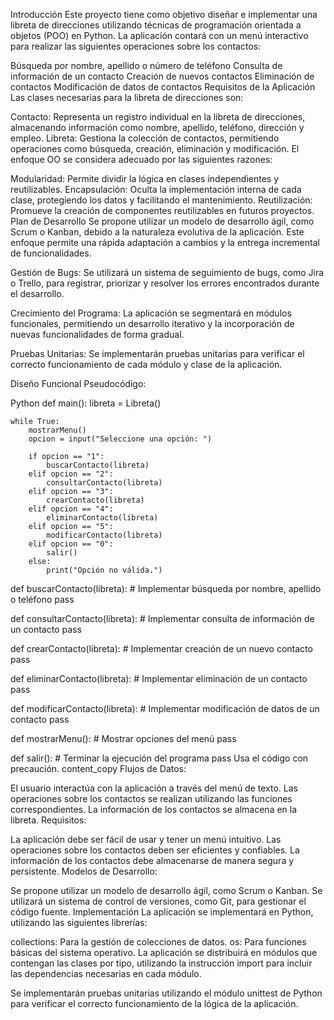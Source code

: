 Introducción
Este proyecto tiene como objetivo diseñar e implementar una libreta de direcciones utilizando técnicas de programación orientada a objetos (POO) en Python. La aplicación contará con un menú interactivo para realizar las siguientes operaciones sobre los contactos:

Búsqueda por nombre, apellido o número de teléfono
Consulta de información de un contacto
Creación de nuevos contactos
Eliminación de contactos
Modificación de datos de contactos
Requisitos de la Aplicación
Las clases necesarias para la libreta de direcciones son:

Contacto: Representa un registro individual en la libreta de direcciones, almacenando información como nombre, apellido, teléfono, dirección y empleo.
Libreta: Gestiona la colección de contactos, permitiendo operaciones como búsqueda, creación, eliminación y modificación.
El enfoque OO se considera adecuado por las siguientes razones:

Modularidad: Permite dividir la lógica en clases independientes y reutilizables.
Encapsulación: Oculta la implementación interna de cada clase, protegiendo los datos y facilitando el mantenimiento.
Reutilización: Promueve la creación de componentes reutilizables en futuros proyectos.
Plan de Desarrollo
Se propone utilizar un modelo de desarrollo ágil, como Scrum o Kanban, debido a la naturaleza evolutiva de la aplicación. Este enfoque permite una rápida adaptación a cambios y la entrega incremental de funcionalidades.

Gestión de Bugs: Se utilizará un sistema de seguimiento de bugs, como Jira o Trello, para registrar, priorizar y resolver los errores encontrados durante el desarrollo.

Crecimiento del Programa: La aplicación se segmentará en módulos funcionales, permitiendo un desarrollo iterativo y la incorporación de nuevas funcionalidades de forma gradual.

Pruebas Unitarias: Se implementarán pruebas unitarias para verificar el correcto funcionamiento de cada módulo y clase de la aplicación.

Diseño Funcional
Pseudocódigo:

Python
def main():
    libreta = Libreta()

    while True:
        mostrarMenu()
        opcion = input("Seleccione una opción: ")

        if opcion == "1":
            buscarContacto(libreta)
        elif opcion == "2":
            consultarContacto(libreta)
        elif opcion == "3":
            crearContacto(libreta)
        elif opcion == "4":
            eliminarContacto(libreta)
        elif opcion == "5":
            modificarContacto(libreta)
        elif opcion == "0":
            salir()
        else:
            print("Opción no válida.")

def buscarContacto(libreta):
    # Implementar búsqueda por nombre, apellido o teléfono
    pass

def consultarContacto(libreta):
    # Implementar consulta de información de un contacto
    pass

def crearContacto(libreta):
    # Implementar creación de un nuevo contacto
    pass

def eliminarContacto(libreta):
    # Implementar eliminación de un contacto
    pass

def modificarContacto(libreta):
    # Implementar modificación de datos de un contacto
    pass

def mostrarMenu():
    # Mostrar opciones del menú
    pass

def salir():
    # Terminar la ejecución del programa
    pass
Usa el código con precaución.
content_copy
Flujos de Datos:

El usuario interactúa con la aplicación a través del menú de texto.
Las operaciones sobre los contactos se realizan utilizando las funciones correspondientes.
La información de los contactos se almacena en la libreta.
Requisitos:

La aplicación debe ser fácil de usar y tener un menú intuitivo.
Las operaciones sobre los contactos deben ser eficientes y confiables.
La información de los contactos debe almacenarse de manera segura y persistente.
Modelos de Desarrollo:

Se propone utilizar un modelo de desarrollo ágil, como Scrum o Kanban.
Se utilizará un sistema de control de versiones, como Git, para gestionar el código fuente.
Implementación
La aplicación se implementará en Python, utilizando las siguientes librerías:

collections: Para la gestión de colecciones de datos.
os: Para funciones básicas del sistema operativo.
La aplicación se distribuirá en módulos que contengan las clases por tipo, utilizando la instrucción import para incluir las dependencias necesarias en cada módulo.

Se implementarán pruebas unitarias utilizando el módulo unittest de Python para verificar el correcto funcionamiento de la lógica de la aplicación.
